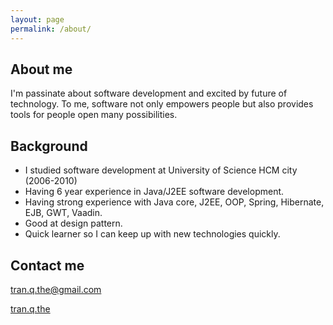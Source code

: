 ```yaml
---
layout: page
permalink: /about/
---
```


## <i class="fa fa-code" ></i> About me
I'm passinate about software development and excited by future of technology. To me, software not only empowers people but also provides tools for people open many possibilities.

## <i class="fa fa-cloud" ></i> Background
* I studied software development at University of Science HCM city (2006-2010)
* Having 6 year experience in Java/J2EE software development. 
* Having strong experience with Java core, J2EE, OOP, Spring, Hibernate, EJB, GWT, Vaadin. 
* Good at design pattern. 
* Quick learner so I can keep up with new technologies quickly.

## <i class="fa fa-info-circle" ></i> Contact me

<i class="fa fa-envelope-o"></i> [tran.q.the@gmail.com](mailto:tran.q.the@gmail.com)

<i class="fa fa-skype"></i> <a href="skype:tran.q.the?call">tran.q.the</a>